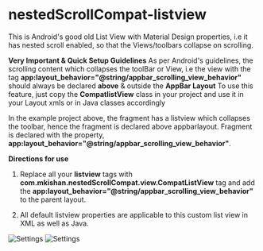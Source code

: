 # nestedScrollCompat-listview
This is Android's good old List View with Material Design properties, i.e it has nested scroll enabled, so that the Views/toolbars collapse on scrolling.

**Very Important & Quick Setup Guidelines**
As per Android's guidelines, the scrolling content which collapses the toolBar or View, i.e the view with the tag **app:layout_behavior="@string/appbar_scrolling_view_behavior"** should always be declared **above** & outside the **AppBar Layout** To use this feature, just copy the **CompatlistView** class in your project and use it in your Layout xmls or in Java classes accordingly

In the example project above, the fragment has a listview which collapses the toolbar, hence the fragment is declared above appbarlayout. Fragment is declared with the property, **app:layout_behavior="@string/appbar_scrolling_view_behavior"**.

**Directions for use**

1) Replace all your **listview** tags with **com.mkishan.nestedScrollCompat.view.CompatListView** tag and add the **app:layout_behavior="@string/appbar_scrolling_view_behavior"** to the parent layout.

2) All default listview properties are applicable to this custom list view in XML as well as Java.

![Settings](https://cloud.githubusercontent.com/assets/1867155/11167811/c66a8dd6-8b98-11e5-8f8d-589290d5946a.gif)
![Settings](https://cloud.githubusercontent.com/assets/1867155/11167852/9d60ad1a-8b9a-11e5-8b15-50659ea06635.png)
